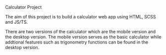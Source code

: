 Calculator Project

The aim of this project is to build a calculator web app using HTML, SCSS and JS/TS. 

There are two versions of the calculator which are the mobile version and the desktop version. The mobile version serves as the basic calculator while addtional features such as trigonometry functions can be found in the desktop version. 